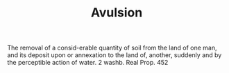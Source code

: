 ---
title: Avulsion
letter: A
permalink: "/definitions/avulsion.html"
body: The removal of a consid-erable quantity of soil from the land of one man, and
  its deposit upon or annexation to the land of, another, suddenly and by the perceptible
  action of water. 2 washb. Real Prop. 452
published_at: '2018-07-07'
layout: post
---